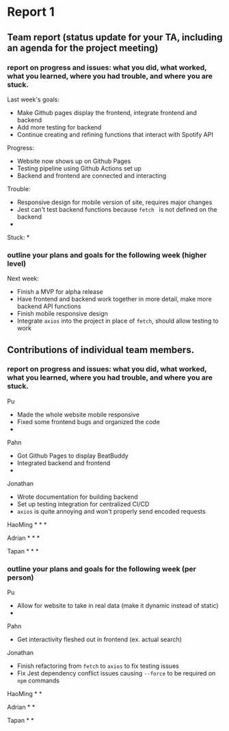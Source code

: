 # Report 1

## Team report (status update for your TA, including an agenda for the project meeting)

### report on progress and issues: what you did, what worked, what you learned, where you had trouble, and where you are stuck.

Last week's goals:
 * Make Github pages display the frontend, integrate frontend and backend
 * Add more testing for backend
 * Continue creating and refining functions that interact with Spotify API

Progress: 
 * Website now shows up on Github Pages
 * Testing pipeline using Github Actions set up
 * Backend and frontend are connected and interacting

Trouble: 
 * Responsive design for mobile version of site, requires major changes
 * Jest can't test backend functions because `fetch ` is not defined on the backend
 * 

Stuck: 
 * 

### outline your plans and goals for the following week (higher level)

Next week: 
 * Finish a MVP for alpha release
 * Have frontend and backend work together in more detail, make more backend API functions
 * Finish mobile responsive design
 * Integrate `axios` into the project in place of `fetch`, should allow testing to work


## Contributions of individual team members.

### report on progress and issues: what you did, what worked, what you learned, where you had trouble, and where you are stuck.

Pu
 * Made the whole website mobile responsive
 * Fixed some frontend bugs and organized the code
 * 

Pahn
 * Got Github Pages to display BeatBuddy
 * Integrated backend and frontend
 * 

Jonathan
 * Wrote documentation for building backend
 * Set up testing integration for centralized CI/CD
 * `axios` is quite annoying and won't properly send encoded requests

HaoMing
 * 
 * 
 * 

Adrian
 * 
 * 
 * 

Tapan
 * 
 * 
 * 

### outline your plans and goals for the following week (per person)

Pu 
 * Allow for website to take in real data (make it dynamic instead of static)
 * 

Pahn
 * Get interactivity fleshed out in frontend (ex. actual search)

Jonathan
 * Finish refactoring from `fetch` to `axios` to fix testing issues
 * Fix Jest dependency conflict issues causing `--force` to be required on `npm` commands

HaoMing
 * 
 * 

Adrian
 * 
 * 

Tapan
 * 
 * 
